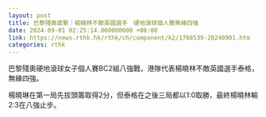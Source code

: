 ```yaml
---
layout: post
title: 巴黎殘奧直擊｜楊曉林不敵英國選手　硬地滾球個人賽無緣四強
date: 2024-09-01 02:25:14.000000000 +08:00
link: https://news.rthk.hk/rthk/ch/component/k2/1768539-20240901.htm
categories: rthk
---
```


巴黎殘奧硬地滾球女子個人賽BC2組八強戰，港隊代表楊曉林不敵英國選手泰格，無緣四強。

楊曉琳在第一局先拔頭籌取得2分，但泰格在之後三局都以1:0取勝，最終楊曉林輸2:3在八強止步。
